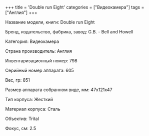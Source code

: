 +++
title = 'Double run Eight'
categories = ["Видеокамера"]
tags = ["Англия"]
+++

Название модели, книги: Double run Eight

Бренд, издательство, фабрика, завод: G.B. - Bell and Howell

Категория: Видеокамера

Страна производитель: Англия

Инвентаризационный номер: 798

Серийный номер аппарата: 605

Вес, гр: 851

Размер аппарата  собранном виде, мм: 47х121х47

Тип корпуса: Жесткий

Материал корпуса: Сталь

Объектив: Trital

Фокус, см: 2.5

